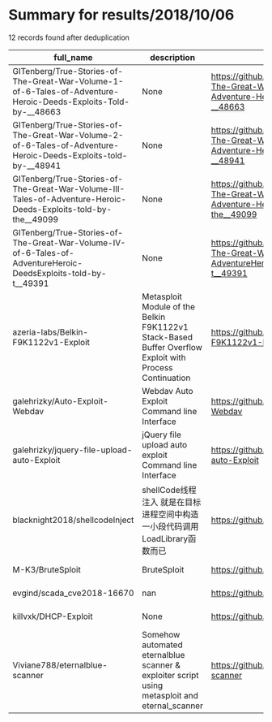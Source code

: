 
# Summary for results/2018/10/06
    
12 records found after deduplication

| full_name | description | html_url | matched_list | matched_count | pushed_at | size | stargazers_count | language | forks_count |
|----------------------------------------------------------------------------------------------------------------|---------------------------------------------------------------------------------------------------------|-----------------------------------------------------------------------------------------------------------------------------------|----------------|-----------------|---------------------------|--------|--------------------|------------|---------------|
| GITenberg/True-Stories-of-The-Great-War-Volume-1-of-6-Tales-of-Adventure-Heroic-Deeds-Exploits-Told-by-__48663 | None | https://github.com/GITenberg/True-Stories-of-The-Great-War-Volume-1-of-6-Tales-of-Adventure-Heroic-Deeds-Exploits-Told-by-__48663 | ['exploit'] | 1 | 2018-10-06 11:02:25+00:00 | 991 | 0 | HTML | 0 |
| GITenberg/True-Stories-of-The-Great-War-Volume-2-of-6-Tales-of-Adventure-Heroic-Deeds-Exploits-told-by-__48941 | None | https://github.com/GITenberg/True-Stories-of-The-Great-War-Volume-2-of-6-Tales-of-Adventure-Heroic-Deeds-Exploits-told-by-__48941 | ['exploit'] | 1 | 2018-10-06 11:34:08+00:00 | 683 | 0 | HTML | 0 |
| GITenberg/True-Stories-of-The-Great-War-Volume-III-Tales-of-Adventure-Heroic-Deeds-Exploits-told-by-the__49099 | None | https://github.com/GITenberg/True-Stories-of-The-Great-War-Volume-III-Tales-of-Adventure-Heroic-Deeds-Exploits-told-by-the__49099 | ['exploit'] | 1 | 2018-10-06 05:18:21+00:00 | 810 | 0 | HTML | 0 |
| GITenberg/True-Stories-of-The-Great-War-Volume-IV-of-6-Tales-of-AdventureHeroic-DeedsExploits-told-by-t__49391 | None | https://github.com/GITenberg/True-Stories-of-The-Great-War-Volume-IV-of-6-Tales-of-AdventureHeroic-DeedsExploits-told-by-t__49391 | ['exploit'] | 1 | 2018-10-06 09:53:45+00:00 | 992 | 0 | HTML | 0 |
| azeria-labs/Belkin-F9K1122v1-Exploit | Metasploit Module of the Belkin F9K1122v1 Stack-Based Buffer Overflow Exploit with Process Continuation | https://github.com/azeria-labs/Belkin-F9K1122v1-Exploit | ['exploit'] | 1 | 2018-10-06 02:31:08+00:00 | 13 | 6 | Ruby | 5 |
| galehrizky/Auto-Exploit-Webdav | Webdav Auto Exploit Command line Interface | https://github.com/galehrizky/Auto-Exploit-Webdav | ['exploit'] | 1 | 2018-10-06 00:14:12+00:00 | 1 | 1 | PHP | 0 |
| galehrizky/jquery-file-upload-auto-Exploit | jQuery file upload auto exploit Command line Interface | https://github.com/galehrizky/jquery-file-upload-auto-Exploit | ['exploit'] | 1 | 2018-10-06 00:22:31+00:00 | 1 | 1 | PHP | 4 |
| blacknight2018/shellcodeInject | shellCode线程注入 就是在目标进程空间中构造一小段代码调用LoadLibrary函数而已 | https://github.com/blacknight2018/shellcodeInject | ['shellcode'] | 1 | 2018-10-06 02:18:15+00:00 | 2 | 1 | C++ | 0 |
| M-K3/BruteSploit | BruteSploit | https://github.com/M-K3/BruteSploit | ['sploit'] | 1 | 2018-10-06 13:01:48+00:00 | 32 | 0 | Shell | 0 |
| evgind/scada_cve2018-16670 | nan | https://github.com/evgind/scada_cve2018-16670 | ['cve-2'] | 1 | 2018-10-06 22:11:09+00:00 | 3 | 2 | Python | 2 |
| killvxk/DHCP-Exploit | None | https://github.com/killvxk/DHCP-Exploit | ['exploit'] | 1 | 2018-10-06 16:15:16+00:00 | 1729 | 0 | HTML | 1 |
| Viviane788/eternalblue-scanner | Somehow automated eternalblue scanner & exploiter script using metasploit and eternal_scanner | https://github.com/Viviane788/eternalblue-scanner | ['exploit'] | 1 | 2018-10-06 07:11:25+00:00 | 25 | 0 | Shell | 3 |
